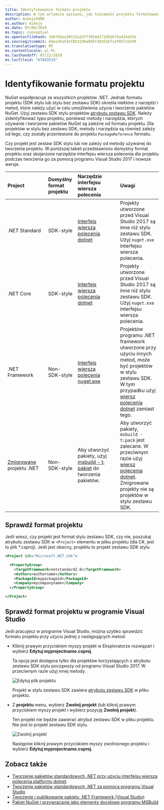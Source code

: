 ```yaml
---
title: Identyfikowanie formatu projektu
description: W tym artykule opisano, jak tożsamość projektu formatowania
author: mikejo5000
ms.author: mikejo
ms.date: 07/09/2019
ms.topic: conceptual
ms.openlocfilehash: 3d8745ea30115a2d7f3954d171d92b75a434a55b
ms.sourcegitcommit: 0dea3b153ef823230a9d5f38351b7cef057cb299
ms.translationtype: MT
ms.contentlocale: pl-PL
ms.lasthandoff: 07/12/2019
ms.locfileid: "67843519"
---
```

# <a name="identify-the-project-format"></a>Identyfikowanie formatu projektu

NuGet współpracuje ze wszystkich projektów .NET. Jednak formatu projektu (SDK stylu lub stylu bez zestawu SDK) określa niektóre z narzędzi i metod, które należy użyć w celu umożliwienia użycia i tworzenie pakietów NuGet. Użyj zestawu SDK stylu projektów [atrybutu zestawu SDK](/dotnet/core/tools/csproj#additions). Należy zidentyfikować typu projektu, ponieważ metody i narzędzia, których używanie i tworzenie pakietów NuGet są zależne od formatu projektu. Dla projektów w stylu bez zestawu SDK, metody i narzędzia są również zależy od tego, czy zostały przeniesione do projektu `PackageReference` formatu.

Czy projekt jest zestaw SDK stylu lub nie zależy od metody używanej do tworzenia projektu. W poniższej tabeli przedstawiono domyślny format projektu oraz skojarzone narzędzie interfejsu wiersza polecenia dla projektu podczas tworzenia go za pomocą programu Visual Studio 2017 i nowsze wersje.

| Project&nbsp;&nbsp;&nbsp;&nbsp;&nbsp;&nbsp;&nbsp;&nbsp;&nbsp;&nbsp;&nbsp;&nbsp;&nbsp;&nbsp; | Domyślny format projektu | Narzędzie interfejsu wiersza polecenia&nbsp;&nbsp;&nbsp;&nbsp;&nbsp;&nbsp;&nbsp;&nbsp;&nbsp; | Uwagi |
|:------------- |:-------------|:-----|:-----|
| .NET Standard | SDK-style | [Interfejs wiersza polecenia dotnet](../install-nuget-client-tools.md#dotnetexe-cli) | Projekty utworzone przed Visual Studio 2017 są inne niż stylu zestawu SDK. Użyj `nuget.exe` interfejsu wiersza polecenia. |
| .NET Core | SDK-style | [Interfejs wiersza polecenia dotnet](../install-nuget-client-tools.md#dotnetexe-cli) | Projekty utworzone przed Visual Studio 2017 są inne niż stylu zestawu SDK. Użyj `nuget.exe` interfejsu wiersza polecenia. |
| .NET Framework | Non-SDK-style | [Interfejs wiersza polecenia nuget.exe](../install-nuget-client-tools.md#nugetexe-cli) | Projektów programu .NET framework utworzone przy użyciu innych metod, może być projektów w stylu zestawu SDK. W tym przypadku użyj [wiersz polecenia dotnet](../install-nuget-client-tools.md#dotnetexe-cli) zamiast tego. |
| [Zmigrowane](../reference/migrate-packages-config-to-package-reference.md) projektu .NET | Non-SDK-style| Aby utworzyć pakiety, użyj [msbuild - t: pakiet](../reference/migrate-packages-config-to-package-reference.md#create-a-package-after-migration) do tworzenia pakietów. | Aby utworzyć pakiety, `msbuild -t:pack` jest zalecane. W przeciwnym razie użyj [wiersz polecenia dotnet](../install-nuget-client-tools.md#dotnetexe-cli). Zmigrowane projekty nie są projektów w stylu zestawu SDK. |

## <a name="check-the-project-format"></a>Sprawdź format projektu

Jeśli wiesz, czy projekt jest format stylu zestawu SDK, czy nie, poszukaj atrybutu zestawu SDK w `<Project>` elementu w pliku projektu (dla C#, jest to plik *.csproj). Jeśli jest obecny, projektu to projekt zestawu SDK stylu.

```xml
<Project Sdk="Microsoft.NET.Sdk">

  <PropertyGroup>
    <TargetFramework>netstandard2.0</TargetFramework>
    <Authors>authorname</Authors>
    <PackageId>mypackageid</PackageId>
    <Company>mycompanyname</Company>
  </PropertyGroup>

</Project>
```

## <a name="check-the-project-format-in-visual-studio"></a>Sprawdź format projektu w programie Visual Studio

Jeśli pracujesz w programie Visual Studio, można szybko sprawdzić formatu projektu przy użyciu jednej z następujących metod:

- Kliknij prawym przyciskiem myszy projekt w Eksploratorze rozwiązań i wybierz **Edytuj myprojectname.csproj**.

   Ta opcja jest dostępna tylko dla projektów korzystających z atrybutu zestawu SDK stylu począwszy od programu Visual Studio 2017. W przeciwnym razie użyj innej metody.

   ![Edytuj plik projektu](media/edit-project-file.png)

   Projekt w stylu zestawu SDK zawiera [atrybutu zestawu SDK](/dotnet/core/tools/csproj#additions) w pliku projektu.
   
- Z **projektu** menu, wybierz **Zwolnij projekt** (lub kliknij prawym przyciskiem myszy projekt i wybierz pozycję **Zwolnij projekt**).

   Ten projekt nie będzie zawierać atrybut zestawu SDK w pliku projektu. Nie jest to projekt zestawu SDK stylu.

   ![Zwolnij projekt](media/unload-project.png)

   Następnie kliknij prawym przyciskiem myszy zwolnionego projektu i wybierz **Edytuj myprojectname.csproj**.

## <a name="see-also"></a>Zobacz także

- [Tworzenie pakietów standardowych .NET przy użyciu interfejsu wiersza polecenia platformy dotnet](../quickstart/create-and-publish-a-package-using-the-dotnet-cli.md)
- [Tworzenie pakietów standardowych .NET za pomocą programu Visual Studio](../quickstart/create-and-publish-a-package-using-visual-studio.md)
- [Tworzenie i publikowanie pakietu .NET Framework (Visual Studio)](../quickstart/create-and-publish-a-package-using-visual-studio-net-framework.md)
- [Pakiet NuGet i przywracanie jako elementy docelowe programu MSBuild](../reference/msbuild-targets.md)

